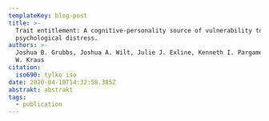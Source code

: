 ```yaml
---
templateKey: blog-post
title: >-
  Trait entitlement: A cognitive-personality source of vulnerability to
  psychological distress.
authors: >-
  Joshua B. Grubbs, Joshua A. Wilt, Julie J. Exline, Kenneth I. Pargament, Shane
  W. Kraus
citation:
  iso690: tylko iso
date: 2020-04-10T14:32:58.385Z
abstrakt: abstrakt
tags:
  - publication
---
```


